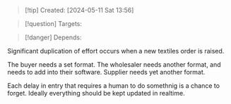 
>[!tip] Created: [2024-05-11 Sat 13:56]

>[!question] Targets: 

>[!danger] Depends: 

Significant duplication of effort occurs when a new textiles order is raised.

The buyer needs a set format.
The wholesaler needs another format, and needs to add into their software.
Supplier needs yet another format.

Each delay in entry that requires a human to do somethnig is a chance to forget.
Ideally everything should be kept updated in realtime.